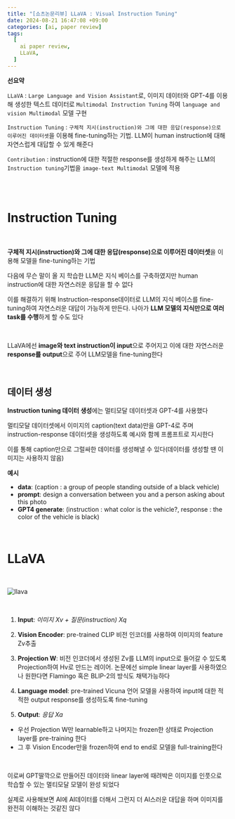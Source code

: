 ```yaml
---
title: "[쇼츠논문리뷰] LLaVA : Visual Instruction Tuning"
date: 2024-08-21 16:47:08 +09:00
categories: [ai, paper review]
tags:
  [
    ai paper review,
    LLaVA,
  ]
---
```


**선요약**

`LLaVA` : `Large Language and Vision Assistant`로, 이미지 데이터와 GPT-4를 이용해 생성한 텍스트 데이터로 `Multimodal Instruction Tuning` 하여 `language and vision Multimodal` 모델 구현

`Instruction Tuning` : `구체적 지시(instruction)와 그에 대한 응답(response)으로 이루어진 데이터셋`을 이용해 fine-tuning하는 기법. LLM이 human instruction에 대해 자연스럽게 대답할 수 있게 해준다

`Contribution` : instruction에 대한 적절한 response를 생성하게 해주는 LLM의 `Instruction tuning`기법을 `image-text Multimodal` 모델에 적용

<br/>
<br/>

# **Instruction Tuning**

<br/>

**구체적 지시(instruction)와 그에 대한 응답(response)으로 이루어진 데이터셋**을 이용해 모델을 fine-tuning하는 기법

다음에 무슨 말이 올 지 학습한 LLM은 지식 베이스를 구축하였지만 human instruction에 대한 자연스러운 응답을 할 수 없다

이를 해결하기 위해 Instruction-response데이터로 LLM의 지식 베이스를 fine-tuning하여 자연스러운 대답이 가능하게 만든다. 나아가 **LLM 모델의 지식만으로 여러 task를 수행**하게 할 수도 있다

<br/>

LLaVA에선 **image와 text instruction이 input**으로 주어지고 이에 대한 자연스러운 **response를 output**으로 주어 LLM모델을 fine-tuning한다

<br/>

## **데이터 생성**

**Instruction tuning 데이터 생성**에는 멀티모달 데이터셋과 GPT-4를 사용했다

멀티모달 데이터셋에서 이미지의 caption(text data)만을 GPT-4로 주며 instruction-response 데이터셋을 생성하도록 예시와 함께 프롬프트로 지시한다

이를 통해 caption만으로 그럴싸한 데이터를 생성해낼 수 있다(데이터를 생성할 땐 이미지는 사용하지 않음)

**예시**

- **data**: (caption : a group of people standing outside of a black vehicle)
- **prompt**: design a conversation between you and a person asking about this photo
- **GPT4 generate**: (instruction : what color is the vehicle?, response : the color of the vehicle is black)

<br/>

# **LLaVA**

<br/>

![llava](https://llava-vl.github.io/images/llava_arch.png)

<br/>

1. **Input**: *이미지 Xv + 질문(instruction) Xq*

2. **Vision Encoder**: pre-trained CLIP 비전 인코더를 사용하여 이미지의 feature Zv추출

3. **Projection W**: 비전 인코더에서 생성된 Zv를 LLM의 input으로 들어갈 수 있도록 Projection하여 Hv로 만드는 레이어. 논문에선 simple linear layer를 사용하였으나 원한다면 Flamingo 혹은 BLIP-2의 방식도 채택가능하다

4. **Language model**: pre-trained Vicuna 언어 모델을 사용하여 input에 대한 적적한 output response를 생성하도록 fine-tuning

5. **Output**: *응답 Xa*

- 우선 Projection W만 learnable하고 나머지는 frozen한 상태로 Projection layer를 pre-training 한다
- 그 후 Vision Encoder만을 frozen하여 end to end로 모델을 full-training한다

<br/>

이로써 GPT딸깍으로 만들어진 데이터와 linear layer에 때려박은 이미지를 인풋으로  학습할 수 있는 멀티모달 모델이 완성 되었다

실제로 사용해보면 AI에 AI데이터를 더해서 그런지 더 AI스러운 대답을 하며 이미지를 완전히 이해하는 것같진 않다
